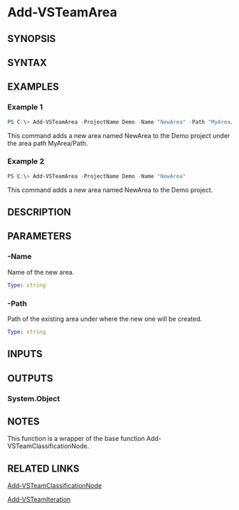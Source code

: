 <!-- #include "./common/header.md" -->

# Add-VSTeamArea

## SYNOPSIS

<!-- #include "./synopsis/Add-VSTeamArea.md" -->

## SYNTAX

## EXAMPLES

### Example 1

```PowerShell
PS C:\> Add-VSTeamArea -ProjectName Demo -Name "NewArea" -Path "MyArea/Path"
```

This command adds a new area named NewArea to the Demo project under the area path MyArea/Path.

### Example 2

```PowerShell
PS C:\> Add-VSTeamArea -ProjectName Demo -Name "NewArea"
```

This command adds a new area named NewArea to the Demo project.

## DESCRIPTION

<!-- #include "./synopsis/Add-VSTeamArea.md" -->

## PARAMETERS

<!-- #include "./params/projectName.md" -->

### -Name

Name of the new area.

```yaml
Type: string
```

### -Path

Path of the existing area under where the new one will be created.

```yaml
Type: string
```

## INPUTS

## OUTPUTS

### System.Object

## NOTES

This function is a wrapper of the base function Add-VSTeamClassificationNode.

## RELATED LINKS

[Add-VSTeamClassificationNode](Add-VSTeamClassificationNode.md)

[Add-VSTeamIteration](Add-VSTeamIteration.md)

